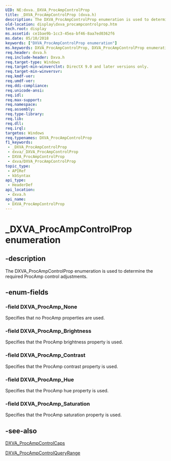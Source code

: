 ```yaml
---
UID: NE:dxva._DXVA_ProcAmpControlProp
title: _DXVA_ProcAmpControlProp (dxva.h)
description: The DXVA_ProcAmpControlProp enumeration is used to determine the required ProcAmp control adjustments.
old-location: display\dxva_procampcontrolprop.htm
tech.root: display
ms.assetid: ce1bae9b-1cc3-45ea-bf46-8aa7ed0362f6
ms.date: 05/10/2018
keywords: ["DXVA_ProcAmpControlProp enumeration"]
ms.keywords: DXVA_ProcAmpControlProp, DXVA_ProcAmpControlProp enumeration [Display Devices], DXVA_ProcAmp_Brightness, DXVA_ProcAmp_Contrast, DXVA_ProcAmp_Hue, DXVA_ProcAmp_None, DXVA_ProcAmp_Saturation, _DXVA_ProcAmpControlProp, display.dxva_procampcontrolprop, dxva/DXVA_ProcAmpControlProp, dxva/DXVA_ProcAmp_Brightness, dxva/DXVA_ProcAmp_Contrast, dxva/DXVA_ProcAmp_Hue, dxva/DXVA_ProcAmp_None, dxva/DXVA_ProcAmp_Saturation, dxvaref_0bce43bc-3bb3-4c7a-8d83-16db2a513905.xml
req.header: dxva.h
req.include-header: Dxva.h
req.target-type: Windows
req.target-min-winverclnt: DirectX 9.0 and later versions only.
req.target-min-winversvr: 
req.kmdf-ver: 
req.umdf-ver: 
req.ddi-compliance: 
req.unicode-ansi: 
req.idl: 
req.max-support: 
req.namespace: 
req.assembly: 
req.type-library: 
req.lib: 
req.dll: 
req.irql: 
targetos: Windows
req.typenames: DXVA_ProcAmpControlProp
f1_keywords:
 - _DXVA_ProcAmpControlProp
 - dxva/_DXVA_ProcAmpControlProp
 - DXVA_ProcAmpControlProp
 - dxva/DXVA_ProcAmpControlProp
topic_type:
 - APIRef
 - kbSyntax
api_type:
 - HeaderDef
api_location:
 - dxva.h
api_name:
 - DXVA_ProcAmpControlProp
---
```


# _DXVA_ProcAmpControlProp enumeration


## -description

The DXVA_ProcAmpControlProp enumeration is used to determine the required ProcAmp control adjustments.

## -enum-fields

### -field DXVA_ProcAmp_None

Specifies that no ProcAmp properties are used.

### -field DXVA_ProcAmp_Brightness

Specifies that the ProcAmp brightness property is used.

### -field DXVA_ProcAmp_Contrast

Specifies that the ProcAmp contrast property is used.

### -field DXVA_ProcAmp_Hue

Specifies that the ProcAmp hue property is used.

### -field DXVA_ProcAmp_Saturation

Specifies that the ProcAmp saturation property is used.

## -see-also

<a href="https://docs.microsoft.com/windows-hardware/drivers/ddi/dxva/ns-dxva-_dxva_procampcontrolcaps">DXVA_ProcAmpControlCaps</a>



<a href="https://docs.microsoft.com/windows-hardware/drivers/ddi/dxva/ns-dxva-_dxva_procampcontrolqueryrange">DXVA_ProcAmpControlQueryRange</a>

